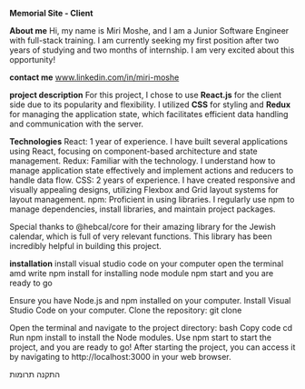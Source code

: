 **Memorial Site - Client**

**About me**
Hi, my name is Miri Moshe, and I am a Junior Software Engineer with full-stack training. I am currently seeking my first position after two years of studying and two months of internship. I am very excited about this opportunity!

**contact me**
www.linkedin.com/in/miri-moshe

**project description**
For this project, I chose to use **React.js** for the client side due to its popularity and flexibility. I utilized **CSS** for styling and **Redux** for managing the application state, which facilitates efficient data handling and communication with the server.

**Technologies**
React: 1 year of experience. I have built several applications using React, focusing on component-based architecture and state management.
Redux: Familiar with the technology. I understand how to manage application state effectively and implement actions and reducers to handle data flow.
CSS: 2 years of experience. I have created responsive and visually appealing designs, utilizing Flexbox and Grid layout systems for layout management.
npm: Proficient in using libraries. I regularly use npm to manage dependencies, install libraries, and maintain project packages.

Special thanks to @hebcal/core for their amazing library for the Jewish calendar, which is full of very relevant functions. This library has been incredibly helpful in building this project.

**installation**
install visual studio code on your computer
open the terminal amd write npm install for installing node module 
npm start and you are ready to go


Ensure you have Node.js and npm installed on your computer.
Install Visual Studio Code on your computer.
Clone the repository: git clone 

Open the terminal and navigate to the project directory:
bash
Copy code
cd <project-directory>
Run npm install to install the Node modules.
Use npm start to start the project, and you are ready to go!
After starting the project, you can access it by navigating to http://localhost:3000 in your web browser.


התקנה
תרומות 
